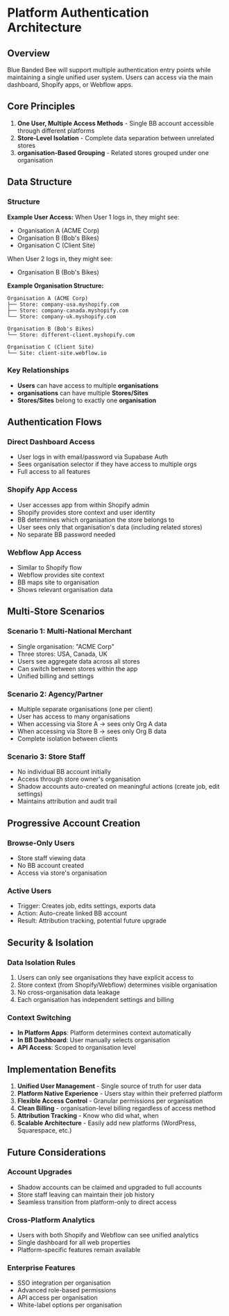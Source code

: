 # Platform Authentication Architecture

## Overview

Blue Banded Bee will support multiple authentication entry points while
maintaining a single unified user system. Users can access via the main
dashboard, Shopify apps, or Webflow apps.

## Core Principles

1. **One User, Multiple Access Methods** - Single BB account accessible through
   different platforms
2. **Store-Level Isolation** - Complete data separation between unrelated stores
3. **organisation-Based Grouping** - Related stores grouped under one
   organisation

## Data Structure

### Structure

**Example User Access:** When User 1 logs in, they might see:

- Organisation A (ACME Corp)
- Organisation B (Bob's Bikes)
- Organisation C (Client Site)

When User 2 logs in, they might see:

- Organisation B (Bob's Bikes)

**Example Organisation Structure:**

```
Organisation A (ACME Corp)
├── Store: company-usa.myshopify.com
├── Store: company-canada.myshopify.com
└── Store: company-uk.myshopify.com

Organisation B (Bob's Bikes)
└── Store: different-client.myshopify.com

Organisation C (Client Site)
└── Site: client-site.webflow.io
```

### Key Relationships

- **Users** can have access to multiple **organisations**
- **organisations** can have multiple **Stores/Sites**
- **Stores/Sites** belong to exactly one **organisation**

## Authentication Flows

### Direct Dashboard Access

- User logs in with email/password via Supabase Auth
- Sees organisation selector if they have access to multiple orgs
- Full access to all features

### Shopify App Access

- User accesses app from within Shopify admin
- Shopify provides store context and user identity
- BB determines which organisation the store belongs to
- User sees only that organisation's data (including related stores)
- No separate BB password needed

### Webflow App Access

- Similar to Shopify flow
- Webflow provides site context
- BB maps site to organisation
- Shows relevant organisation data

## Multi-Store Scenarios

### Scenario 1: Multi-National Merchant

- Single organisation: "ACME Corp"
- Three stores: USA, Canada, UK
- Users see aggregate data across all stores
- Can switch between stores within the app
- Unified billing and settings

### Scenario 2: Agency/Partner

- Multiple separate organisations (one per client)
- User has access to many organisations
- When accessing via Store A → sees only Org A data
- When accessing via Store B → sees only Org B data
- Complete isolation between clients

### Scenario 3: Store Staff

- No individual BB account initially
- Access through store owner's organisation
- Shadow accounts auto-created on meaningful actions (create job, edit settings)
- Maintains attribution and audit trail

## Progressive Account Creation

### Browse-Only Users

- Store staff viewing data
- No BB account created
- Access via store's organisation

### Active Users

- Trigger: Creates job, edits settings, exports data
- Action: Auto-create linked BB account
- Result: Attribution tracking, potential future upgrade

## Security & Isolation

### Data Isolation Rules

1. Users can only see organisations they have explicit access to
2. Store context (from Shopify/Webflow) determines visible organisation
3. No cross-organisation data leakage
4. Each organisation has independent settings and billing

### Context Switching

- **In Platform Apps**: Platform determines context automatically
- **In BB Dashboard**: User manually selects organisation
- **API Access**: Scoped to organisation level

## Implementation Benefits

1. **Unified User Management** - Single source of truth for user data
2. **Platform Native Experience** - Users stay within their preferred platform
3. **Flexible Access Control** - Granular permissions per organisation
4. **Clean Billing** - organisation-level billing regardless of access method
5. **Attribution Tracking** - Know who did what, when
6. **Scalable Architecture** - Easily add new platforms (WordPress, Squarespace,
   etc.)

## Future Considerations

### Account Upgrades

- Shadow accounts can be claimed and upgraded to full accounts
- Store staff leaving can maintain their job history
- Seamless transition from platform-only to direct access

### Cross-Platform Analytics

- Users with both Shopify and Webflow can see unified analytics
- Single dashboard for all web properties
- Platform-specific features remain available

### Enterprise Features

- SSO integration per organisation
- Advanced role-based permissions
- API access per organisation
- White-label options per organisation
